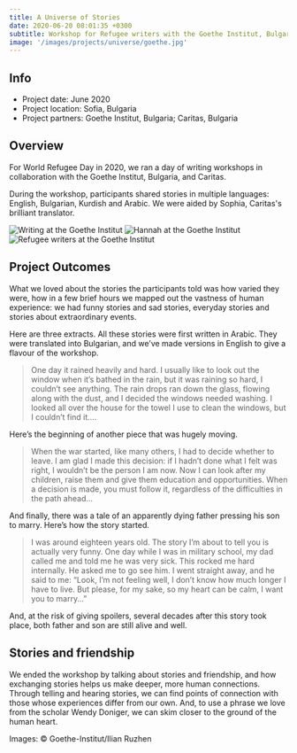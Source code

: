 ```yaml
---
title: A Universe of Stories
date: 2020-06-20 08:01:35 +0300
subtitle: Workshop for Refugee writers with the Goethe Institut, Bulgaria
image: '/images/projects/universe/goethe.jpg'
---
```


## Info 
- Project date: June 2020
- Project location: Sofia, Bulgaria
- Project partners: Goethe Institut, Bulgaria; Caritas, Bulgaria

## Overview
For World Refugee Day in 2020, we ran a day of writing workshops in collaboration with the Goethe Institut, Bulgaria, and Caritas.

During the workshop, participants shared stories in multiple languages: English, Bulgarian, Kurdish and Arabic. We were aided by Sophia, Caritas's brilliant translator.

<div class="gallery-box">
  <div class="gallery">
    <img src="/images/projects/universe/writing.jpg" loading="lazy" alt="Writing at the Goethe Institut">
    <img src="/images/projects/universe/hannah.jpg" loading="lazy" alt="Hannah at the Goethe Institut">
    <img src="/images/projects/universe/writer.jpg" loading="lazy" alt="Refugee writers at the Goethe Institut">
  </div>
</div>

## Project Outcomes
What we loved about the stories the participants told was how varied they were, how in a few brief hours we mapped out the vastness of human experience: we had funny stories and sad stories, everyday stories and stories about extraordinary events.

Here are three extracts. All these stories were first written in Arabic. They were translated into Bulgarian, and we’ve made versions in English to give a flavour of the workshop.

> One day it rained heavily and hard. I usually like to look out the window when it’s bathed in the rain, but it was raining so hard, I couldn’t see anything. The rain drops ran down the glass, flowing along with the dust, and I decided the windows needed washing. I looked all over the house for the towel I use to clean the windows, but I couldn’t find it….

Here’s the beginning of another piece that was hugely moving.

> When the war started, like many others, I had to decide whether to leave. I am glad I made this decision: if I hadn’t done what I felt was right, I wouldn’t be the person I am now. Now I can look after my children, raise them and give them education and opportunities. When a decision is made, you must follow it, regardless of the difficulties in the path ahead…

And finally, there was a tale of an apparently dying father pressing his son to marry. Here’s how the story started.

> I was around eighteen years old. The story I’m about to tell you is actually very funny. One day while I was in military school, my dad called me and told me he was very sick. This rocked me hard internally. He asked me to go see him. I went straight away, and he said to me: “Look, I’m not feeling well, I don’t know how much longer I have to live. But please, for my sake, so my heart can be calm, I want you to marry…”

And, at the risk of giving spoilers, several decades after this story took place, both father and son are still alive and well.

## Stories and friendship
We ended the workshop by talking about stories and friendship, and how exchanging stories helps us make deeper, more human connections. Through telling and hearing stories, we can find points of connection with those whose experiences differ from our own. And, to use a phrase we love from the scholar Wendy Doniger, we can skim closer to the ground of the human heart.

Images: © Goethe-Institut/Ilian Ruzhen